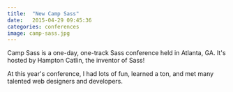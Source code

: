 ```yaml
---
title:  "New Camp Sass"
date:   2015-04-29 09:45:36
categories: conferences
image: camp-sass.jpg
---
```


Camp Sass is a one-day, one-track Sass conference held in Atlanta, GA. It's hosted by Hampton Catlin, the inventor of Sass! 

At this year's conference, I had lots of fun, learned a ton, and met many talented web designers and developers.

